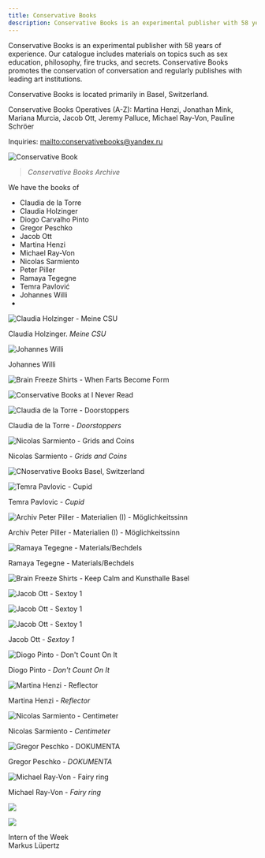 ```yaml
---
title: Conservative Books
description: Conservative Books is an experimental publisher with 58 years of experience.
---
```

Conservative Books is an experimental publisher with 58 years of experience. Our catalogue includes materials on topics such as sex education, philosophy, fire trucks, and secrets. Conservative Books promotes the conservation of conversation and regularly publishes with leading art institutions.

Conservative Books is located primarily in Basel, Switzerland.

Conservative Books Operatives (A-Z): Martina Henzi, Jonathan Mink, Mariana Murcia, Jacob Ott, Jeremy Palluce, Michael Ray-Von, Pauline Schröer

Inquiries: <mailto:conservativebooks@yandex.ru>

![Conservative Book](/img/_dsc1133web.jpg)

> _Conservative Books Archive_

We have the books of

* Claudia de la Torre
* Claudia Holzinger
* Diogo Carvalho Pinto
* Gregor Peschko
* Jacob Ott
* Martina Henzi
* Michael Ray-Von
* Nicolas Sarmiento
* Peter Piller
* Ramaya Tegegne
* Temra Pavlović
* Johannes Willi 
* 

![Claudia Holzinger - Meine CSU](/img/_dsc1114web.jpg)

Claudia Holzinger. _Meine CSU_

![Johannes Willi](/img/_dsc1160web.jpg)

Johannes Willi

![Brain Freeze Shirts - When Farts Become Form](/img/_dsc1135web.jpg)

![Conservative Books at I Never Read](/img/_dsc1046web.jpg)

![Claudia de la Torre - Doorstoppers](/img/img_4282.jpg)

Claudia de la Torre - _Doorstoppers_ 

![Nicolas Sarmiento - Grids and Coins](/img/_dsc1069web.jpg)

Nicolas Sarmiento - _Grids and Coins_

![CNoservative Books Basel, Switzerland](/img/img_4312.jpg)

![Temra Pavlovic - Cupid](/img/_dsc1078web.jpg)

Temra Pavlovic - _Cupid_

![Archiv Peter Piller - Materialien (I) - Möglichkeitssinn](/img/img_4910.jpg)

Archiv Peter Piller - Materialien (I) - Möglichkeitssinn

![Ramaya Tegegne - Materials/Bechdels](/img/img_4300.jpg)

Ramaya Tegegne - Materials/Bechdels

![Brain Freeze Shirts - Keep Calm and Kunsthalle Basel](/img/img_4358.jpg)

![Jacob Ott - Sextoy 1](/img/_dsc1186web.jpg)

![Jacob Ott - Sextoy 1](/img/_dsc1187web.jpg)

![Jacob Ott - Sextoy 1](/img/img_4349.jpg)

Jacob Ott - _Sextoy 1_

![Diogo Pinto - Don't Count On It](/img/_dsc1145web.jpg)

Diogo Pinto - _Don't Count On It_

![Martina Henzi - Reflector](/img/img_3858.jpg)

Martina Henzi - _Reflector_

![Nicolas Sarmiento - Centimeter](/img/_dsc1116web.jpg)

Nicolas Sarmiento - _Centimeter_

![Gregor Peschko - DOKUMENTA](/img/img_4303.jpg)

Gregor Peschko - _DOKUMENTA_

![Michael Ray-Von - Fairy ring](/img/_dsc1150web.jpg)

Michael Ray-Von - _Fairy ring_

![](/img/screen-shot-2020-08-06-at-11.41.58.jpg)

![](/img/57275423_303.jpeg)

Intern of the Week\
Markus Lüpertz
